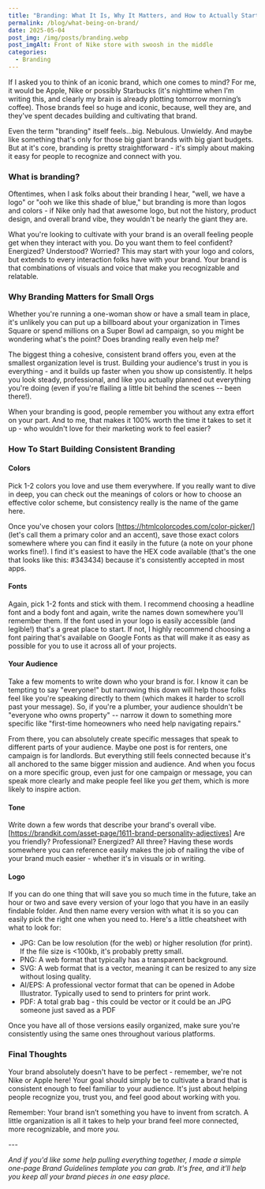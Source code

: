 ```yaml
---
title: "Branding: What It Is, Why It Matters, and How to Actually Start"
permalink: /blog/what-being-on-brand/
date: 2025-05-04
post_img: /img/posts/branding.webp
post_imgAlt: Front of Nike store with swoosh in the middle
categories:
  - Branding
---
```

If I asked you to think of an iconic brand, which one comes to mind? For me, it would be Apple, Nike or possibly Starbucks (it's nighttime when I'm writing this, and clearly my brain is already plotting tomorrow morning’s coffee). Those brands feel so huge and iconic, because, well they are, and they've spent decades building and cultivating that brand. 

Even the term "branding" itself feels...big. Nebulous. Unwieldy. And maybe like something that's only for those big giant brands with big giant budgets. But at it's core, branding is pretty straightforward - it's simply about making it easy for people to recognize and connect with you. 

### What is branding?

Oftentimes, when I ask folks about their branding I hear, "well, we have a logo" or "ooh we like this shade of blue," but branding is more than logos and colors - if Nike only had that awesome logo, but not the history, product design, and overall brand vibe, they wouldn't be nearly the giant they are. 

What you're looking to cultivate with your brand is an overall feeling people get when they interact with you. Do you want them to feel confident? Energized? Understood? Worried? This may start with your logo and colors, but extends to every interaction folks have with your brand. Your brand is that combinations of visuals and voice that make you recognizable and relatable. 

### Why Branding Matters for Small Orgs

Whether you're running a one-woman show or have a small team in place, it's unlikely you can put up a billboard about your organization in Times Square or spend millions on a Super Bowl ad campaign, so you might be wondering what's the point? Does branding really even help me?

The biggest thing a cohesive, consistent brand offers you, even at the smallest organization level is trust. Building your audience's trust in you is everything - and it builds up faster when you show up consistently. It helps you look steady, professional, and like you actually planned out everything you're doing (even if you're flailing a little bit behind the scenes -- been there!). 

When your branding is good, people remember you without any extra effort on your part. And to me, that makes it 100% worth the time it takes to set it up - who wouldn't love for their marketing work to feel easier?

### How To Start Building Consistent Branding

#### Colors

Pick 1-2 colors you love and use them everywhere. If you really want to dive in deep, you can check out the meanings of colors or how to choose an effective color scheme, but consistency really is the name of the game here.

Once you've chosen your colors \[https://htmlcolorcodes.com/color-picker/] (let's call them a primary color and an accent), save those exact colors somewhere where you can find it easily in the future (a note on your phone works fine!). I find it's easiest to have the HEX code available (that's the one that looks like this: #343434) because it's consistently accepted in most apps.

#### Fonts

Again, pick 1-2 fonts and stick with them. I recommend choosing a headline font and a body font and again, write the names down somewhere you'll remember them. If the font used in your logo is easily accessible (and legible!) that's a great place to start. If not, I highly recommend choosing a font pairing that's available on Google Fonts as that will make it as easy as possible for you to use it across all of your projects.

#### Your Audience

Take a few moments to write down who your brand is for. I know it can be tempting to say "everyone!" but narrowing this down will help those folks feel like you're speaking directly to them (which makes it harder to scroll past your message). So, if you're a plumber, your audience shouldn't be "everyone who owns property" -- narrow it down to something more specific like "first-time homeowners who need help navigating repairs."

From there, you can absolutely create specific messages that speak to different parts of your audience. Maybe one post is for renters, one campaign is for landlords. But everything still feels connected because it's all anchored to the same bigger mission and audience. And when you focus on a more specific group, even just for one campaign or message, you can speak more clearly and make people feel like you *get* them, which is more likely to inspire action.

#### Tone

Write down a few words that describe your brand's overall vibe. \[https://brandkit.com/asset-page/1611-brand-personality-adjectives] Are you friendly? Professional? Energized? All three? Having these words somewhere you can reference easily makes the job of nailing the vibe of your brand much easier - whether it's in visuals or in writing.

#### Logo

If you can do one thing that will save you so much time in the future, take an hour or two and save every version of your logo that you have in an easily findable folder. And then name every version with what it is so you can easily pick the right one when you need to. Here's a little cheatsheet with what to look for:

* JPG: Can be low resolution (for the web) or higher resolution (for print). If the file size is <100kb, it's probably pretty small. 
* PNG: A web format that typically has a transparent background.
* SVG: A web format that is a vector, meaning it can be resized to any size without losing quality.
* AI/EPS: A professional vector format that can be opened in Adobe Illustrator. Typically used to send to printers for print work.
* PDF: A total grab bag - this could be vector or it could be an JPG someone just saved as a PDF

Once you have all of those versions easily organized, make sure you're consistently using the same ones throughout various platforms. 

### Final Thoughts

Your brand absolutely doesn't have to be perfect - remember, we're not Nike or Apple here! Your goal should simply be to cultivate a brand that is consistent enough to feel familiar to your audience. It's just about helping people recognize you, trust you, and feel good about working with you. 

Remember: Your brand isn’t something you have to invent from scratch. A little organization is all it takes to help your brand feel more connected, more recognizable, and more *you.*

*\---*

*And if you'd like some help pulling everything together, I made a simple one-page Brand Guidelines template you can grab. It's free, and it’ll help you keep all your brand pieces in one easy place.*
